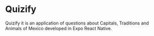 # Quizify
Quizify it is an application of questions about Capitals, Traditions and Animals of Mexico developed in Expo React Native.
